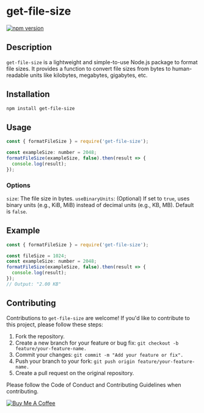 # get-file-size

[![npm version](https://badge.fury.io/js/get-file-size.svg)](https://www.npmjs.com/package/get-file-size)

## Description

`get-file-size` is a lightweight and simple-to-use Node.js package to format file sizes. It provides a function to convert file sizes from bytes to human-readable units like kilobytes, megabytes, gigabytes, etc.

## Installation

```bash
npm install get-file-size
```

## Usage
```javascript
const { formatFileSize } = require('get-file-size');

const exampleSize: number = 2048;
formatFileSize(exampleSize, false).then(result => {
  console.log(result);
});
```

### Options
`size`: The file size in bytes.
`useBinaryUnits`: (Optional) If set to `true`, uses binary units (e.g., KiB, MiB) instead of decimal units (e.g., KB, MB). Default is `false`. 

## Example
```javascript
const { formatFileSize } = require('get-file-size');

const fileSize = 1024;
const exampleSize: number = 2048;
formatFileSize(exampleSize, false).then(result => {
  console.log(result);
});
// Output: "2.00 KB"
```

## Contributing
Contributions to `get-file-size` are welcome! If you'd like to contribute to this project, please follow these steps:
1. Fork the repository.
2. Create a new branch for your feature or bug fix: `git checkout -b feature/your-feature-name.`
3. Commit your changes: `git commit -m "Add your feature or fix".`
4. Push your branch to your fork: `git push origin feature/your-feature-name.`
5. Create a pull request on the original repository.

Please follow the Code of Conduct and Contributing Guidelines when contributing.

[![Buy Me A Coffee](https://cdn.buymeacoffee.com/buttons/v2/default-yellow.png)](https://www.buymeacoffee.com/ishangawali02)